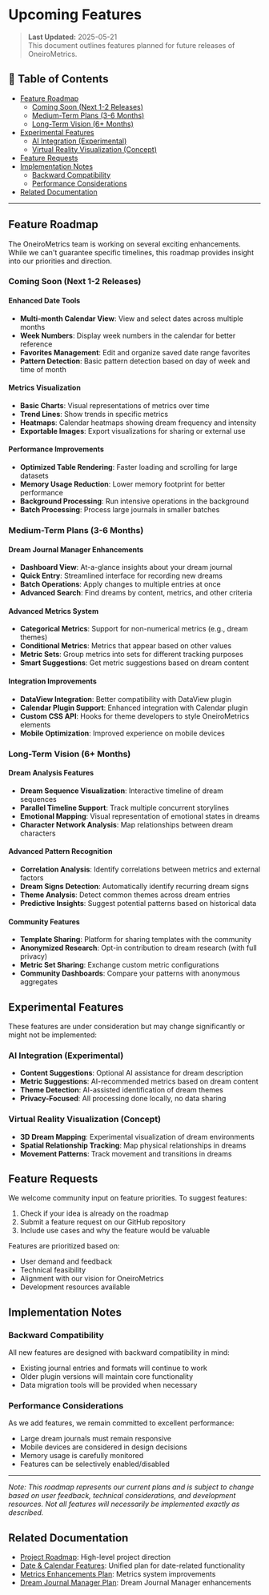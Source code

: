 # Upcoming Features

> **Last Updated:** 2025-05-21  
> This document outlines features planned for future releases of OneiroMetrics.

## 📑 Table of Contents

- [Feature Roadmap](#feature-roadmap)
  - [Coming Soon (Next 1-2 Releases)](#coming-soon-next-1-2-releases)
  - [Medium-Term Plans (3-6 Months)](#medium-term-plans-3-6-months)
  - [Long-Term Vision (6+ Months)](#long-term-vision-6-months)
- [Experimental Features](#experimental-features)
  - [AI Integration (Experimental)](#ai-integration-experimental)
  - [Virtual Reality Visualization (Concept)](#virtual-reality-visualization-concept)
- [Feature Requests](#feature-requests)
- [Implementation Notes](#implementation-notes)
  - [Backward Compatibility](#backward-compatibility)
  - [Performance Considerations](#performance-considerations)
- [Related Documentation](#related-documentation)

---

## Feature Roadmap

The OneiroMetrics team is working on several exciting enhancements. While we can't guarantee specific timelines, this roadmap provides insight into our priorities and direction.

### Coming Soon (Next 1-2 Releases)

#### Enhanced Date Tools
- **Multi-month Calendar View**: View and select dates across multiple months
- **Week Numbers**: Display week numbers in the calendar for better reference
- **Favorites Management**: Edit and organize saved date range favorites
- **Pattern Detection**: Basic pattern detection based on day of week and time of month

#### Metrics Visualization
- **Basic Charts**: Visual representations of metrics over time
- **Trend Lines**: Show trends in specific metrics
- **Heatmaps**: Calendar heatmaps showing dream frequency and intensity
- **Exportable Images**: Export visualizations for sharing or external use

#### Performance Improvements
- **Optimized Table Rendering**: Faster loading and scrolling for large datasets
- **Memory Usage Reduction**: Lower memory footprint for better performance
- **Background Processing**: Run intensive operations in the background
- **Batch Processing**: Process large journals in smaller batches

### Medium-Term Plans (3-6 Months)

#### Dream Journal Manager Enhancements
- **Dashboard View**: At-a-glance insights about your dream journal
- **Quick Entry**: Streamlined interface for recording new dreams
- **Batch Operations**: Apply changes to multiple entries at once
- **Advanced Search**: Find dreams by content, metrics, and other criteria

#### Advanced Metrics System
- **Categorical Metrics**: Support for non-numerical metrics (e.g., dream themes)
- **Conditional Metrics**: Metrics that appear based on other values
- **Metric Sets**: Group metrics into sets for different tracking purposes
- **Smart Suggestions**: Get metric suggestions based on dream content

#### Integration Improvements
- **DataView Integration**: Better compatibility with DataView plugin
- **Calendar Plugin Support**: Enhanced integration with Calendar plugin
- **Custom CSS API**: Hooks for theme developers to style OneiroMetrics elements
- **Mobile Optimization**: Improved experience on mobile devices

### Long-Term Vision (6+ Months)

#### Dream Analysis Features
- **Dream Sequence Visualization**: Interactive timeline of dream sequences
- **Parallel Timeline Support**: Track multiple concurrent storylines
- **Emotional Mapping**: Visual representation of emotional states in dreams
- **Character Network Analysis**: Map relationships between dream characters

#### Advanced Pattern Recognition
- **Correlation Analysis**: Identify correlations between metrics and external factors
- **Dream Signs Detection**: Automatically identify recurring dream signs
- **Theme Analysis**: Detect common themes across dream entries
- **Predictive Insights**: Suggest potential patterns based on historical data

#### Community Features
- **Template Sharing**: Platform for sharing templates with the community
- **Anonymized Research**: Opt-in contribution to dream research (with full privacy)
- **Metric Set Sharing**: Exchange custom metric configurations
- **Community Dashboards**: Compare your patterns with anonymous aggregates

## Experimental Features

These features are under consideration but may change significantly or might not be implemented:

### AI Integration (Experimental)
- **Content Suggestions**: Optional AI assistance for dream description
- **Metric Suggestions**: AI-recommended metrics based on dream content
- **Theme Detection**: AI-assisted identification of dream themes
- **Privacy-Focused**: All processing done locally, no data sharing

### Virtual Reality Visualization (Concept)
- **3D Dream Mapping**: Experimental visualization of dream environments
- **Spatial Relationship Tracking**: Map physical relationships in dreams
- **Movement Patterns**: Track movement and transitions in dreams

## Feature Requests

We welcome community input on feature priorities. To suggest features:

1. Check if your idea is already on the roadmap
2. Submit a feature request on our GitHub repository
3. Include use cases and why the feature would be valuable

Features are prioritized based on:
- User demand and feedback
- Technical feasibility
- Alignment with our vision for OneiroMetrics
- Development resources available

## Implementation Notes

### Backward Compatibility

All new features are designed with backward compatibility in mind:
- Existing journal entries and formats will continue to work
- Older plugin versions will maintain core functionality
- Data migration tools will be provided when necessary

### Performance Considerations

As we add features, we remain committed to excellent performance:
- Large dream journals must remain responsive
- Mobile devices are considered in design decisions
- Memory usage is carefully monitored
- Features can be selectively enabled/disabled

---

*Note: This roadmap represents our current plans and is subject to change based on user feedback, technical considerations, and development resources. Not all features will necessarily be implemented exactly as described.*

## Related Documentation

- [Project Roadmap](../roadmap.md): High-level project direction
- [Date & Calendar Features](./date-calendar-unified.md): Unified plan for date-related functionality
- [Metrics Enhancements Plan](./metrics-enhancements.md): Metrics system improvements
- [Dream Journal Manager Plan](./dream-journal-manager.md): Dream Journal Manager enhancements 